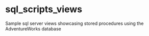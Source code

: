 # sql_scripts_views
Sample sql server views showcasing stored procedures using the AdventureWorks database
